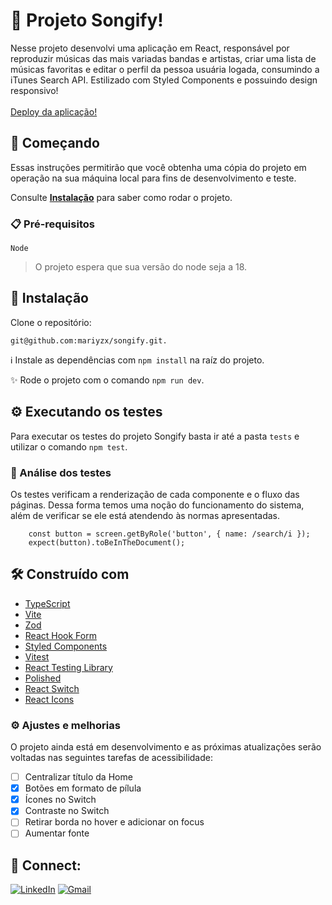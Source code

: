 # 🎵 Projeto Songify!

Nesse projeto desenvolvi uma aplicação em React, responsável por reproduzir músicas das mais variadas bandas e artistas, criar uma lista de músicas favoritas e editar o perfil da pessoa usuária logada, consumindo a iTunes Search API.
Estilizado com Styled Components e possuindo design responsivo!
<br>
<br>
[Deploy da aplicação!](https://songify-neon.vercel.app/)

## 🚀 Começando

Essas instruções permitirão que você obtenha uma cópia do projeto em operação na sua máquina local para fins de desenvolvimento e teste.

Consulte **[Instalação](#🔧-instalação)** para saber como rodar o projeto.

### 📋 Pré-requisitos

``Node``
> O projeto espera que sua versão do node seja a 18.

## 🔧 Instalação

Clone o repositório:

```
git@github.com:mariyzx/songify.git.
```
:information_source: Instale as dependências com `npm install` na raíz do projeto.

:sparkles: Rode o projeto com o comando `npm run dev`.

## ⚙️ Executando os testes

Para executar os testes do projeto Songify basta ir até a pasta `tests` e utilizar o comando `npm test`.

### 🔩 Análise dos testes

Os testes verificam a renderização de cada componente e o fluxo das páginas. Dessa forma temos uma noção do funcionamento do sistema, além de verificar se ele está atendendo às normas apresentadas.

```
    const button = screen.getByRole('button', { name: /search/i });
    expect(button).toBeInTheDocument();
```


## 🛠️ Construído com

* [TypeScript](https://www.typescriptlang.org/)
* [Vite](https://vitejs.dev/)
* [Zod](https://github.com/colinhacks/zod)
* [React Hook Form](https://react-hook-form.com/)
* [Styled Components](https://styled-components.com/)
* [Vitest](https://vitest.dev/)
* [React Testing Library](https://testing-library.com/)
* [Polished](https://polished.js.org/)
* [React Switch](https://www.npmjs.com/package/react-switch)
* [React Icons](https://react-icons.github.io/react-icons/)

### ⚙️ Ajustes e melhorias

O projeto ainda está em desenvolvimento e as próximas atualizações serão voltadas nas seguintes tarefas de acessibilidade:

- [ ] Centralizar título da Home
- [x] Botões em formato de pílula
- [x] Ícones no Switch
- [x] Contraste no Switch
- [ ] Retirar borda no hover e adicionar on focus
- [ ] Aumentar fonte

## 💚 Connect:

[![LinkedIn](https://img.shields.io/badge/LinkedIn-0077B5?style=for-the-badge&logo=linkedin&logoColor=white)](https://www.linkedin.com/in/marinhomariana8/) [![Gmail](https://img.shields.io/badge/Gmail-D14836?style=for-the-badge&logo=gmail&logoColor=white
)](mailto:marinhomariana8@gmail.com)


